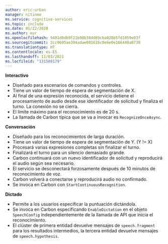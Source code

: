 ```yaml
---
author: eric-urban
manager: nitinme
ms.service: cognitive-services
ms.topic: include
ms.date: 01/22/2020
ms.author: eur
ms.openlocfilehash: 9481d0db9f21b90b38dd89cba028b5fd1059e03f
ms.sourcegitcommit: 2cc9695ae394adae60161bc0e6e0e166440a0730
ms.translationtype: HT
ms.contentlocale: es-ES
ms.lasthandoff: 11/03/2021
ms.locfileid: "131508179"
---
```

**Interactivo**
- Diseñado para escenarios de comandos y controles.
- Tiene un valor de tiempo de espera de segmentación de X.
- Al final de una expresión reconocida, el servicio detiene el procesamiento de audio desde ese identificador de solicitud y finaliza el turno. La conexión no se cierra.
- El límite máximo para el reconocimiento es de 20 s.
- La llamada de Carbon típica que se va a invocar es `RecognizeOnceAsync`.

**Conversación**
- Diseñado para los reconocimientos de larga duración.
- Tiene un valor de tiempo de espera de segmentación de Y. (Y != X)
- Procesará varias expresiones completas sin finalizar el turno.
- Finalizará el turno para un silencio demasiado grande.
- Carbon continuará con un nuevo identificador de solicitud y reproducirá el audio según sea necesario.
- El servicio se desconectará forzosamente después de 10 minutos de reconocimiento de voz.
- Carbon volverá a conectarse y reproducirá audio no confirmado.
- Se invoca en Carbon con `StartContinuousRecognition`.

**Dictado**
- Permite a los usuarios especificar la puntuación dictándola.
- Se invoca en Carbon especificando `EnableDictation` en el objeto `SpeechConfig` independientemente de la llamada de API que inicia el reconocimiento.
- El clúster de primera entidad devuelve mensajes de `speech.fragment` para los resultados intermedios, la tercera entidad devuelve mensajes de `speech.hypothesis`.
